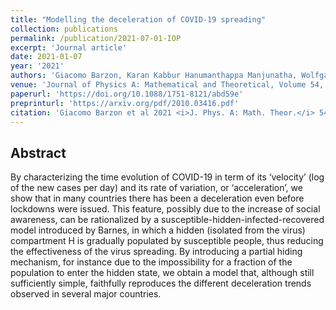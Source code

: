 ```yaml
---
title: "Modelling the deceleration of COVID-19 spreading"
collection: publications
permalink: /publication/2021-07-01-IOP
excerpt: 'Journal article'
date: 2021-01-07
year: '2021'
authors: 'Giacomo Barzon, Karan Kabbur Hanumanthappa Manjunatha, Wolfgang Rugel, Enzo Orlandini and Marco Baiesi'
venue: 'Journal of Physics A: Mathematical and Theoretical, Volume 54, Number 4'
paperurl: 'https://doi.org/10.1088/1751-8121/abd59e'
preprinturl: 'https://arxiv.org/pdf/2010.03416.pdf'
citation: 'Giacomo Barzon et al 2021 <i>J. Phys. A: Math. Theor.</i> 54 044002.'
---
```


## Abstract
By characterizing the time evolution of COVID-19 in term of its ‘velocity’ (log of the new cases per day) and its rate of variation, or ‘acceleration’, we show that in many countries there has been a deceleration even before lockdowns were issued. This feature, possibly due to the increase of social awareness, can be rationalized by a susceptible-hidden-infected-recovered model introduced by Barnes, in which a hidden (isolated from the virus) compartment H is gradually populated by susceptible people, thus reducing the effectiveness of the virus spreading. By introducing a partial hiding mechanism, for instance due to the impossibility for a fraction of the population to enter the hidden state, we obtain a model that, although still sufficiently simple, faithfully reproduces the different deceleration trends observed in several major countries.
